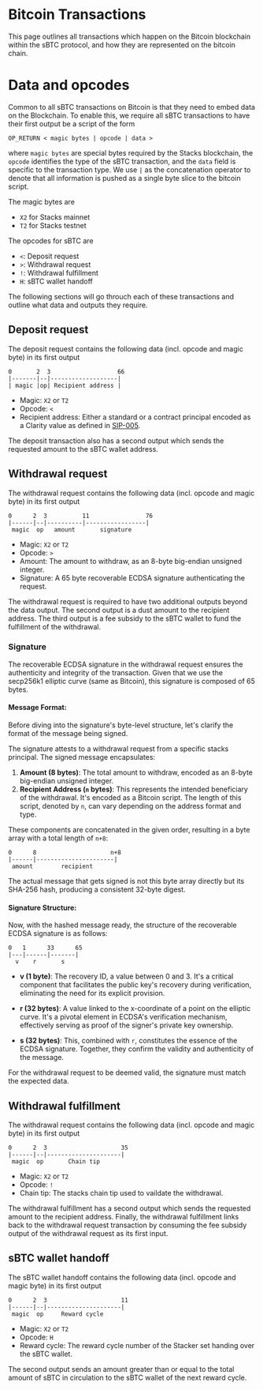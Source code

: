 # Bitcoin Transactions

This page outlines all transactions which happen on the Bitcoin blockchain within the sBTC protocol, and how they are represented on the bitcoin chain.

# Data and opcodes

Common to all sBTC transactions on Bitcoin is that they need to embed data on the Blockchain. To enable this, we require all sBTC transactions to have their first output be a script of the form

```
OP_RETURN < magic bytes | opcode | data >
```

where `magic bytes` are special bytes required by the Stacks blockchain, the `opcode` identifies the type of the sBTC transaction, and the `data` field is specific to the transaction type. We use `|` as the concatenation operator to denote that all information is pushed as a single byte slice to the bitcoin script.

The magic bytes are

- `X2` for Stacks mainnet
- `T2` for Stacks testnet

The opcodes for sBTC are

- `<`: Deposit request
- `>`: Withdrawal request
- `!`: Withdrawal fulfillment
- `H`: sBTC wallet handoff

The following sections will go throuch each of these transactions and outline what data and outputs they require.

## Deposit request

The deposit request contains the following data (incl. opcode and magic byte) in its first output

```
0       2  3                   66
|-------|--|-------------------|
| magic |op| Recipient address |
```

- Magic: `X2` or `T2`
- Opcode: `<`
- Recipient address: Either a standard or a contract principal encoded as a Clarity value as defined in [SIP-005](https://github.com/stacksgov/sips/blob/main/sips/sip-005/sip-005-blocks-and-transactions.md#clarity-value-representation).

The deposit transaction also has a second output which sends the requested amount to the sBTC wallet address.

## Withdrawal request

The withdrawal request contains the following data (incl. opcode and magic byte) in its first output

```
0      2  3          11                76
|------|--|----------|-----------------|
 magic  op   amount       signature
```

- Magic: `X2` or `T2`
- Opcode: `>`
- Amount: The amount to withdraw, as an 8-byte big-endian unsigned integer.
- Signature: A 65 byte recoverable ECDSA signature authenticating the request.

The withdrawal request is required to have two additional outputs beyond the data output. The second output is a dust amount to the recipient address. The third output is a fee subsidy to the sBTC wallet to fund the fulfillment of the withdrawal.

### Signature

The recoverable ECDSA signature in the withdrawal request ensures the authenticity and integrity of the transaction. Given that we use the secp256k1 elliptic curve (same as Bitcoin), this signature is composed of 65 bytes.

#### Message Format:

Before diving into the signature's byte-level structure, let's clarify the format of the message being signed.

The signature attests to a withdrawal request from a specific stacks principal. The signed message encapsulates:

1. **Amount (8 bytes)**: The total amount to withdraw, encoded as an 8-byte big-endian unsigned integer.
2. **Recipient Address (`n` bytes)**: This represents the intended beneficiary of the withdrawal. It's encoded as a Bitcoin script. The length of this script, denoted by `n`, can vary depending on the address format and type.

These components are concatenated in the given order, resulting in a byte array with a total length of `n+8`:

```
0      8                     n+8
|------|----------------------|
 amount        recipient
```

The actual message that gets signed is not this byte array directly but its SHA-256 hash, producing a consistent 32-byte digest.

#### Signature Structure:

Now, with the hashed message ready, the structure of the recoverable ECDSA signature is as follows:

```
0   1      33      65
|---|------|-------|
  v    r       s
```

- **v (1 byte)**: The recovery ID, a value between 0 and 3. It's a critical component that facilitates the public key's recovery during verification, eliminating the need for its explicit provision.

- **r (32 bytes)**: A value linked to the x-coordinate of a point on the elliptic curve. It's a pivotal element in ECDSA's verification mechanism, effectively serving as proof of the signer's private key ownership.

- **s (32 bytes)**: This, combined with `r`, constitutes the essence of the ECDSA signature. Together, they confirm the validity and authenticity of the message.

For the withdrawal request to be deemed valid, the signature must match the expected data.

## Withdrawal fulfillment

The withdrawal request contains the following data (incl. opcode and magic byte) in its first output

```
0      2  3                     35
|------|--|---------------------|
 magic  op       Chain tip
```

- Magic: `X2` or `T2`
- Opcode: `!`
- Chain tip: The stacks chain tip used to vaildate the withdrawal.

The withdrawal fulfillment has a second output which sends the requested amount to the recipient address.
Finally, the withdrawal fulfillment links back to the withdrawal request transaction by consuming the fee subsidy output of the withdrawal request as its first input.

## sBTC wallet handoff

The sBTC wallet handoff contains the following data (incl. opcode and magic byte) in its first output

```
0      2  3                     11
|------|--|---------------------|
 magic  op     Reward cycle
```

- Magic: `X2` or `T2`
- Opcode: `H`
- Reward cycle: The reward cycle number of the Stacker set handing over the sBTC wallet.

The second output sends an amount greater than or equal to the total amount of sBTC in circulation to the sBTC wallet of the next reward cycle.
